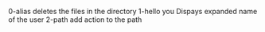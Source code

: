 0-alias deletes the files in the directory
1-hello you Dispays expanded  name of the user
2-path add action to the path
